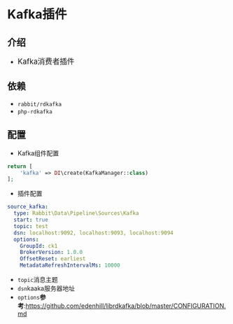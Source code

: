 # Kafka插件

## 介绍

* <big>Kafka消费者插件</big>

## 依赖

* `rabbit/rdkafka`
* `php-rdkafka`

## 配置

* Kafka组件配置

```php
return [
    'kafka' => DI\create(KafkaManager::class)
];
```

* 插件配置

```yaml
source_kafka:
  type: Rabbit\Data\Pipeline\Sources\Kafka
  start: true
  topic: test
  dsn: localhost:9092, localhost:9093, localhost:9094
  options:
    GroupId: ck1
    BrokerVersion: 1.0.0
    OffsetReset: earliest
    MetadataRefreshIntervalMs: 10000
```

* `topic`消息主题
* `dsn`kaaka服务器地址
* `options`__参考__:<https://github.com/edenhill/librdkafka/blob/master/CONFIGURATION.md>